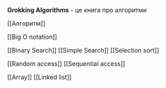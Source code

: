 **Grokking Algorithms** - це книга про алгоритми

[[Алгоритм]]

[[Big O notation]]

[[Binary Search]]
[[Simple Search]]
[[Selection sort]]

[[Random access]]
[[Sequential access]]

[[Array]]
[[Linked list]]
